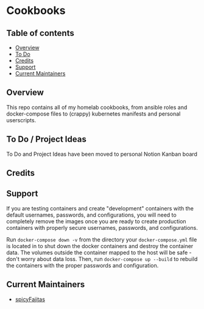 # Cookbooks

## Table of contents

- [Overview](#overview)
- [To Do](#to-do--project-ideas)
- [Credits](#credits)
- [Support](#support)
- [Current Maintainers](#current-maintainers)

## Overview

This repo contains all of my homelab cookbooks, from ansible roles and docker-compose files to (crappy) kubernetes manifests and personal userscripts.

## To Do / Project Ideas

To Do and Project Ideas have been moved to personal Notion Kanban board

## Credits

## Support

If you are testing containers and create "development" containers with the default usernames, passwords, and configurations, you will need to completely remove the images once you are ready to create production containers with properly secure usernames, passwords, and configurations.

Run `docker-compose down -v` from the directory your `docker-compose.yml` file is located in to shut down the docker containers and destroy the container data. The volumes outside the container mapped to the host will be safe - don't worry about data loss. Then, run `docker-compose up --build` to rebuild the containers with the proper passwords and configuration.

## Current Maintainers

- [spicyFajitas](https://github.com/spicyFajitas)
